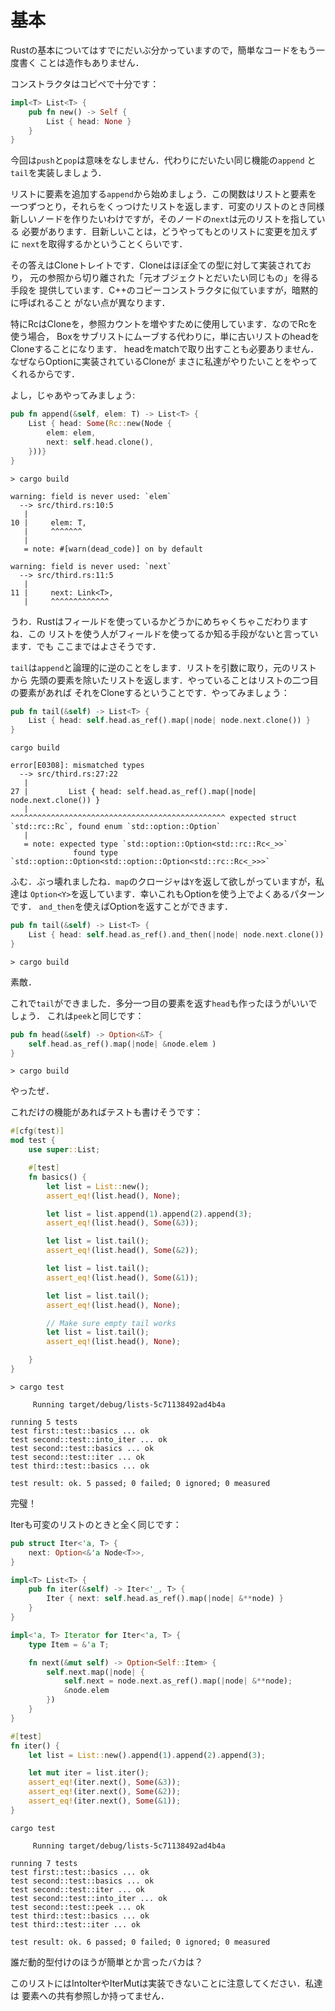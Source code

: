 # 基本

Rustの基本についてはすでにだいぶ分かっていますので，簡単なコードをもう一度書く
ことは造作もありません．

コンストラクタはコピペで十分です：

```rust ,ignore
impl<T> List<T> {
    pub fn new() -> Self {
        List { head: None }
    }
}
```

今回は`push`と`pop`は意味をなしません．代わりにだいたい同じ機能の`append`
と`tail`を実装しましょう．

リストに要素を追加する`append`から始めましょう．この関数はリストと要素を
一つずつとり，それらをくっつけたリストを返します．可変のリストのとき同様
新しいノードを作りたいわけですが，そのノードの`next`は元のリストを指している
必要があります．目新しいことは，どうやってもとのリストに変更を加えずに
`next`を取得するかということくらいです．

その答えはCloneトレイトです．Cloneはほぼ全ての型に対して実装されており，
元の参照から切り離された「元オブジェクトとだいたい同じもの」を得る手段を
提供しています．C++のコピーコンストラクタに似ていますが，暗黙的に呼ばれること
がない点が異なります．

特にRcはCloneを，参照カウントを増やすために使用しています．なのでRcを使う場合，
Boxをサブリストにムーブする代わりに，単に古いリストのheadをCloneすることになります．
headをmatchで取り出すことも必要ありません．なぜならOptionに実装されているCloneが
まさに私達がやりたいことをやってくれるからです．

よし，じゃあやってみましょう:

```rust ,ignore
pub fn append(&self, elem: T) -> List<T> {
    List { head: Some(Rc::new(Node {
        elem: elem,
        next: self.head.clone(),
    }))}
}
```

```text
> cargo build

warning: field is never used: `elem`
  --> src/third.rs:10:5
   |
10 |     elem: T,
   |     ^^^^^^^
   |
   = note: #[warn(dead_code)] on by default

warning: field is never used: `next`
  --> src/third.rs:11:5
   |
11 |     next: Link<T>,
   |     ^^^^^^^^^^^^^
```

うわ．Rustはフィールドを使っているかどうかにめちゃくちゃこだわりますね．この
リストを使う人がフィールドを使ってるか知る手段がないと言っています．でも
ここまではよさそうです．

`tail`は`append`と論理的に逆のことをします．リストを引数に取り，元のリストから
先頭の要素を除いたリストを返します．やっていることはリストの二つ目の要素があれば
それをCloneするということです．やってみましょう：

```rust ,ignore
pub fn tail(&self) -> List<T> {
    List { head: self.head.as_ref().map(|node| node.next.clone()) }
}
```

```text
cargo build

error[E0308]: mismatched types
  --> src/third.rs:27:22
   |
27 |         List { head: self.head.as_ref().map(|node| node.next.clone()) }
   |                      ^^^^^^^^^^^^^^^^^^^^^^^^^^^^^^^^^^^^^^^^^^^^^^^^ expected struct `std::rc::Rc`, found enum `std::option::Option`
   |
   = note: expected type `std::option::Option<std::rc::Rc<_>>`
              found type `std::option::Option<std::option::Option<std::rc::Rc<_>>>`
```

ふむ．ぶっ壊れましたね．`map`のクロージャは`Y`を返して欲しがっていますが，私達は
`Option<Y>`を返しています．幸いこれもOptionを使う上でよくあるパターンです．
`and_then`を使えばOptionを返すことができます．

```rust ,ignore
pub fn tail(&self) -> List<T> {
    List { head: self.head.as_ref().and_then(|node| node.next.clone()) }
}
```

```text
> cargo build

```

素敵．

これで`tail`ができました．多分一つ目の要素を返す`head`も作ったほうがいいでしょう．
これは`peek`と同じです：

```rust ,ignore
pub fn head(&self) -> Option<&T> {
    self.head.as_ref().map(|node| &node.elem )
}
```

```text
> cargo build

```

やったぜ．

これだけの機能があればテストも書けそうです：


```rust ,ignore
#[cfg(test)]
mod test {
    use super::List;

    #[test]
    fn basics() {
        let list = List::new();
        assert_eq!(list.head(), None);

        let list = list.append(1).append(2).append(3);
        assert_eq!(list.head(), Some(&3));

        let list = list.tail();
        assert_eq!(list.head(), Some(&2));

        let list = list.tail();
        assert_eq!(list.head(), Some(&1));

        let list = list.tail();
        assert_eq!(list.head(), None);

        // Make sure empty tail works
        let list = list.tail();
        assert_eq!(list.head(), None);

    }
}
```

```text
> cargo test

     Running target/debug/lists-5c71138492ad4b4a

running 5 tests
test first::test::basics ... ok
test second::test::into_iter ... ok
test second::test::basics ... ok
test second::test::iter ... ok
test third::test::basics ... ok

test result: ok. 5 passed; 0 failed; 0 ignored; 0 measured

```

完璧！

Iterも可変のリストのときと全く同じです：

```rust ,ignore
pub struct Iter<'a, T> {
    next: Option<&'a Node<T>>,
}

impl<T> List<T> {
    pub fn iter(&self) -> Iter<'_, T> {
        Iter { next: self.head.as_ref().map(|node| &**node) }
    }
}

impl<'a, T> Iterator for Iter<'a, T> {
    type Item = &'a T;

    fn next(&mut self) -> Option<Self::Item> {
        self.next.map(|node| {
            self.next = node.next.as_ref().map(|node| &**node);
            &node.elem
        })
    }
}
```

```rust ,ignore
#[test]
fn iter() {
    let list = List::new().append(1).append(2).append(3);

    let mut iter = list.iter();
    assert_eq!(iter.next(), Some(&3));
    assert_eq!(iter.next(), Some(&2));
    assert_eq!(iter.next(), Some(&1));
}
```

```text
cargo test

     Running target/debug/lists-5c71138492ad4b4a

running 7 tests
test first::test::basics ... ok
test second::test::basics ... ok
test second::test::iter ... ok
test second::test::into_iter ... ok
test second::test::peek ... ok
test third::test::basics ... ok
test third::test::iter ... ok

test result: ok. 6 passed; 0 failed; 0 ignored; 0 measured

```

誰だ動的型付けのほうが簡単とか言ったバカは？

このリストにはIntoIterやIterMutは実装できないことに注意してください．私達は
要素への共有参照しか持ってません．
